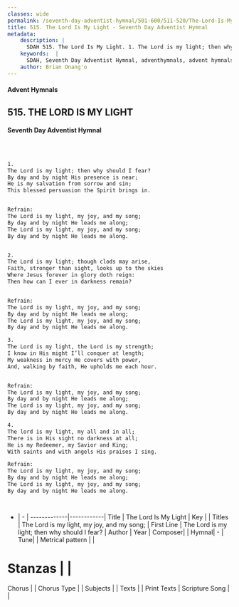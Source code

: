 ```yaml
---
classes: wide
permalink: /seventh-day-adventist-hymnal/501-600/511-520/The-Lord-Is-My-Light/
title: 515. The Lord Is My Light - Seventh Day Adventist Hymnal
metadata:
    description: |
      SDAH 515. The Lord Is My Light. 1. The Lord is my light; then why should I fear? By day and by night His presence is near; He is my salvation from sorrow and sin; This blessed persuasion the Spirit brings in. 
    keywords:  |
      SDAH, Seventh Day Adventist Hymnal, adventhymnals, advent hymnals, The Lord Is My Light, The Lord is my light; then why should I fear? ,The Lord is my light, my joy, and my song;
    author: Brian Onang'o
---
```


#### Advent Hymnals
## 515. THE LORD IS MY LIGHT
#### Seventh Day Adventist Hymnal

```txt



1.
The Lord is my light; then why should I fear?
By day and by night His presence is near;
He is my salvation from sorrow and sin;
This blessed persuasion the Spirit brings in.


Refrain:
The Lord is my light, my joy, and my song;
By day and by night He leads me along;
The Lord is my light, my joy, and my song;
By day and by night He leads me along.


2.
The Lord is my light; though clods may arise,
Faith, stronger than sight, looks up to the skies
Where Jesus forever in glory doth reign:
Then how can I ever in darkness remain?


Refrain:
The Lord is my light, my joy, and my song;
By day and by night He leads me along;
The Lord is my light, my joy, and my song;
By day and by night He leads me along.

3.
The Lord is my light, the Lord is my strength;
I know in His might I’ll conquer at length;
My weakness in mercy He covers with power,
And, walking by faith, He upholds me each hour.


Refrain:
The Lord is my light, my joy, and my song;
By day and by night He leads me along;
The Lord is my light, my joy, and my song;
By day and by night He leads me along.

4.
The lord is my light, my all and in all;
There is in His sight no darkness at all;
He is my Redeemer, my Savior and King;
With saints and with angels His praises I sing.

Refrain:
The Lord is my light, my joy, and my song;
By day and by night He leads me along;
The Lord is my light, my joy, and my song;
By day and by night He leads me along.




```

- |   -  |
-------------|------------|
Title | The Lord Is My Light |
Key |  |
Titles | The Lord is my light, my joy, and my song; |
First Line | The Lord is my light; then why should I fear? |
Author | 
Year | 
Composer|  |
Hymnal|  - |
Tune|  |
Metrical pattern | |
# Stanzas |  |
Chorus |  |
Chorus Type |  |
Subjects |  |
Texts |  |
Print Texts | 
Scripture Song |  |
  
